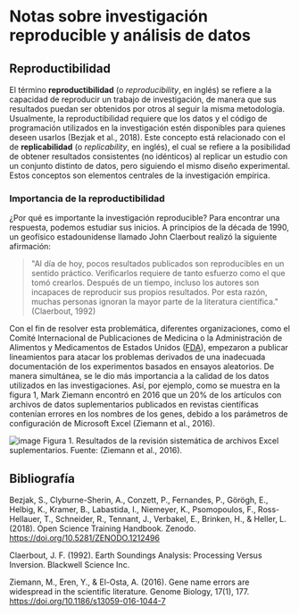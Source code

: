 # Notas sobre investigación reproducible y análisis de datos

## Reproductibilidad

El término **reproductibilidad** (o _reproducibility_, en inglés) se refiere a la capacidad de reproducir un trabajo de   investigación, de manera que sus resultados puedan ser obtenidos por otros al seguir la misma metodología.   Usualmente, la reproductibilidad requiere que los datos y el código de programación utilizados en la investigación estén   disponibles para quienes deseen usarlos (Bezjak et al., 2018). Este concepto está relacionado con el de **replicabilidad** (o   _replicability_, en inglés), el cual se refiere a la posibilidad de obtener resultados consistentes (no idénticos) al replicar un   estudio con un conjunto distinto de datos, pero siguiendo el mismo diseño experimental. Estos conceptos son elementos   centrales de la investigación empírica.

### Importancia de la reproductibilidad

¿Por qué es importante la investigación reproducible? Para encontrar una respuesta, podemos estudiar sus inicios. A   principios de la década de 1990, un geofísico estadounidense llamado John Claerbout realizó la siguiente afirmación:

>    "Al día de hoy, pocos resultados publicados son reproducibles en un sentido práctico. Verificarlos requiere de tanto   esfuerzo como el que tomó crearlos. Después de un tiempo, incluso los autores son incapaces de reproducir sus   propios resultados. Por esta razón, muchas personas ignoran la mayor parte de la literatura científica." (Claerbout,   1992)

Con el fin de resolver esta problemática, diferentes organizaciones, como el Comité Internacional de Publicaciones de   Medicina o la Administración de Alimentos y Medicamentos de Estados Unidos ([FDA](https://www.fda.gov)), empezaron a publicar lineamientos   para atacar los problemas derivados de una inadecuada documentación de los experimentos basados en ensayos aleatorios. De manera simultánea, se le dio más importancia a la calidad de los datos utilizados en las investigaciones. Así, por ejemplo, como se muestra en la figura 1, Mark Ziemann encontró en 2016 que un 20% de los artículos con archivos de datos suplementarios publicados en revistas científicas contenían errores en los nombres de los genes, debido a los parámetros de configuración de Microsoft Excel (Ziemann et al., 2016).

![image](https://pf0953-programaciongeoespacialr-2020.github.io/tarea-01-markdown/img/ZiemannEtAlFig1.png)
Figura 1. Resultados de la revisión sistemática de archivos Excel suplementarios. Fuente: (Ziemann et al., 2016).

## Bibliografía

Bezjak, S., Clyburne-Sherin, A., Conzett, P., Fernandes, P., Görögh, E., Helbig, K., Kramer, B., Labastida, I., Niemeyer, K., Psomopoulos, F., Ross-Hellauer, T., Schneider, R., Tennant, J., Verbakel, E., Brinken, H., & Heller, L. (2018). Open   Science Training Handbook. Zenodo. https://doi.org/10.5281/ZENODO.1212496

Claerbout, J. F. (1992). Earth Soundings Analysis: Processing Versus Inversion. Blackwell Science Inc.

Ziemann, M., Eren, Y., & El-Osta, A. (2016). Gene name errors are widespread in the scientific literature. Genome Biology,   17(1), 177. https://doi.org/10.1186/s13059-016-1044-7

